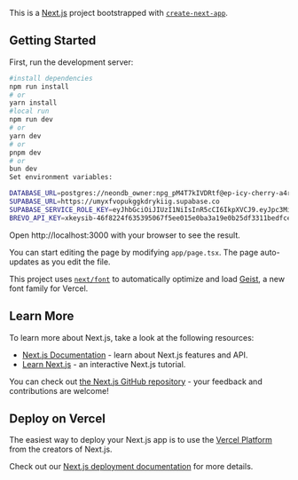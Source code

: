 This is a [Next.js](https://nextjs.org) project bootstrapped with [`create-next-app`](https://nextjs.org/docs/app/api-reference/cli/create-next-app).

## Getting Started

First, run the development server:
```bash
#install dependencies
npm run install
# or
yarn install
#local run
npm run dev
# or
yarn dev
# or
pnpm dev
# or
bun dev
Set environment variables:

DATABASE_URL=postgres://neondb_owner:npg_pM4T7kIVDRtf@ep-icy-cherry-a4rnw6g0-pooler.us-east-1.aws.neon.tech/neondb?sslmode=require
SUPABASE_URL=https://umyxfvopukggkdrykiig.supabase.co
SUPABASE_SERVICE_ROLE_KEY=eyJhbGciOiJIUzI1NiIsInR5cCI6IkpXVCJ9.eyJpc3MiOiJzdXBhYmFzZSIsInJlZiI6InVteXhmdm9wdWtnZ2tkcnlraWlnIiwicm9sZSI6InNlcnZpY2Vfcm9sZSIsImlhdCI6MTc0MTM3ODI2NiwiZXhwIjoyMDU2OTU0MjY2fQ.vA3GnVrqea2te-r2Y1MsQJAqNZFHs_DAgeJVi7nWDho
BREVO_API_KEY=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
```
Open http://localhost:3000 with your browser to see the result.

You can start editing the page by modifying `app/page.tsx`. The page auto-updates as you edit the file.

This project uses [`next/font`](https://nextjs.org/docs/app/building-your-application/optimizing/fonts) to automatically optimize and load [Geist](https://vercel.com/font), a new font family for Vercel.

## Learn More

To learn more about Next.js, take a look at the following resources:

- [Next.js Documentation](https://nextjs.org/docs) - learn about Next.js features and API.
- [Learn Next.js](https://nextjs.org/learn) - an interactive Next.js tutorial.

You can check out [the Next.js GitHub repository](https://github.com/vercel/next.js) - your feedback and contributions are welcome!

## Deploy on Vercel

The easiest way to deploy your Next.js app is to use the [Vercel Platform](https://vercel.com/new?utm_medium=default-template&filter=next.js&utm_source=create-next-app&utm_campaign=create-next-app-readme) from the creators of Next.js.

Check out our [Next.js deployment documentation](https://nextjs.org/docs/app/building-your-application/deploying) for more details.
